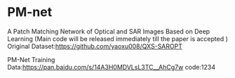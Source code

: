 # PM-net
A Patch Matching Network of Optical and SAR Images Based on Deep Learning
(Main code will be released immediately till the paper is accepted )
Original Dataset:https://github.com/yaoxu008/QXS-SAROPT

PM-Net Training Data:https://pan.baidu.com/s/14A3H0MDVLsL3TC__AhCg7w   code:1234

